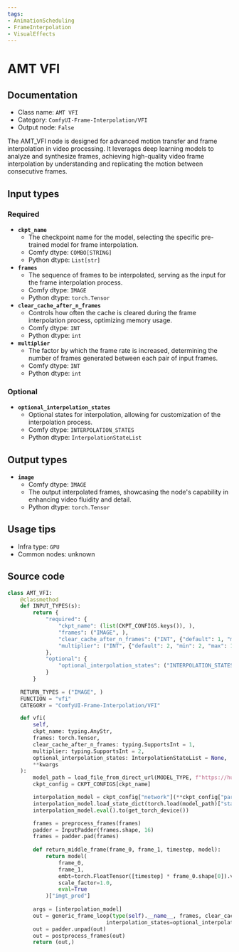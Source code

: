 ```yaml
---
tags:
- AnimationScheduling
- FrameInterpolation
- VisualEffects
---
```


# AMT VFI
## Documentation
- Class name: `AMT VFI`
- Category: `ComfyUI-Frame-Interpolation/VFI`
- Output node: `False`

The AMT_VFI node is designed for advanced motion transfer and frame interpolation in video processing. It leverages deep learning models to analyze and synthesize frames, achieving high-quality video frame interpolation by understanding and replicating the motion between consecutive frames.
## Input types
### Required
- **`ckpt_name`**
    - The checkpoint name for the model, selecting the specific pre-trained model for frame interpolation.
    - Comfy dtype: `COMBO[STRING]`
    - Python dtype: `List[str]`
- **`frames`**
    - The sequence of frames to be interpolated, serving as the input for the frame interpolation process.
    - Comfy dtype: `IMAGE`
    - Python dtype: `torch.Tensor`
- **`clear_cache_after_n_frames`**
    - Controls how often the cache is cleared during the frame interpolation process, optimizing memory usage.
    - Comfy dtype: `INT`
    - Python dtype: `int`
- **`multiplier`**
    - The factor by which the frame rate is increased, determining the number of frames generated between each pair of input frames.
    - Comfy dtype: `INT`
    - Python dtype: `int`
### Optional
- **`optional_interpolation_states`**
    - Optional states for interpolation, allowing for customization of the interpolation process.
    - Comfy dtype: `INTERPOLATION_STATES`
    - Python dtype: `InterpolationStateList`
## Output types
- **`image`**
    - Comfy dtype: `IMAGE`
    - The output interpolated frames, showcasing the node's capability in enhancing video fluidity and detail.
    - Python dtype: `torch.Tensor`
## Usage tips
- Infra type: `GPU`
- Common nodes: unknown


## Source code
```python
class AMT_VFI:
    @classmethod
    def INPUT_TYPES(s):
        return {
            "required": {
                "ckpt_name": (list(CKPT_CONFIGS.keys()), ),
                "frames": ("IMAGE", ),
                "clear_cache_after_n_frames": ("INT", {"default": 1, "min": 1, "max": 100}),
                "multiplier": ("INT", {"default": 2, "min": 2, "max": 1000})
            },
            "optional": {
                "optional_interpolation_states": ("INTERPOLATION_STATES", )
            }
        }
    
    RETURN_TYPES = ("IMAGE", )
    FUNCTION = "vfi"
    CATEGORY = "ComfyUI-Frame-Interpolation/VFI"

    def vfi(
        self,
        ckpt_name: typing.AnyStr, 
        frames: torch.Tensor, 
        clear_cache_after_n_frames: typing.SupportsInt = 1,
        multiplier: typing.SupportsInt = 2,
        optional_interpolation_states: InterpolationStateList = None,
        **kwargs
    ):
        model_path = load_file_from_direct_url(MODEL_TYPE, f"https://huggingface.co/lalala125/AMT/resolve/main/{ckpt_name}")
        ckpt_config = CKPT_CONFIGS[ckpt_name]

        interpolation_model = ckpt_config["network"](**ckpt_config["params"])
        interpolation_model.load_state_dict(torch.load(model_path)["state_dict"])
        interpolation_model.eval().to(get_torch_device())

        frames = preprocess_frames(frames)
        padder = InputPadder(frames.shape, 16)
        frames = padder.pad(frames)
        
        def return_middle_frame(frame_0, frame_1, timestep, model):
            return model(
                frame_0, 
                frame_1,
                embt=torch.FloatTensor([timestep] * frame_0.shape[0]).view(frame_0.shape[0], 1, 1, 1).to(get_torch_device()),
                scale_factor=1.0,
                eval=True
            )["imgt_pred"]
        
        args = [interpolation_model]
        out = generic_frame_loop(type(self).__name__, frames, clear_cache_after_n_frames, multiplier, return_middle_frame, *args, 
                               interpolation_states=optional_interpolation_states, dtype=torch.float32)
        out = padder.unpad(out)
        out = postprocess_frames(out)
        return (out,)

```
